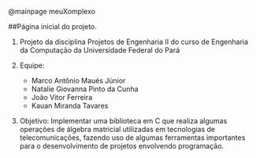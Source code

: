 @mainpage meuXomplexo

##Página inicial do projeto.

1. Projeto da disciplina Projetos de Engenharia II do curso de Engenharia da Computação da Universidade Federal do Pará

2. Equipe:
    - Marco Antônio Maués Júnior
    - Natalie Giovanna Pinto da Cunha
    - João Vitor Ferreira
    - Kauan Miranda Tavares

3. Objetivo: Implementar uma biblioteca em C que realiza algumas operações de álgebra matricial utilizadas em tecnologias de telecomunicações, fazendo uso de algumas ferramentas importantes para o desenvolvimento de projetos envolvendo programação.